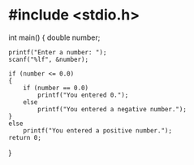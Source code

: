 # #include <stdio.h>
int main()
{
    double number;

    printf("Enter a number: ");
    scanf("%lf", &number);

    if (number <= 0.0)
    {
        if (number == 0.0)
            printf("You entered 0.");
        else
            printf("You entered a negative number.");
    }
    else
        printf("You entered a positive number.");
    return 0;
}

